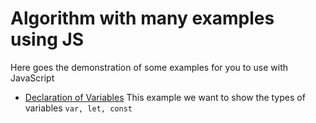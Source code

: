 # Algorithm with many examples using JS

Here goes the demonstration of some examples for you to use with JavaScript

- [Declaration of Variables](https://github.com/ExamplesJS/basic/blob/master/variables.js)
  This example we want to show the types of variables `var, let, const`
